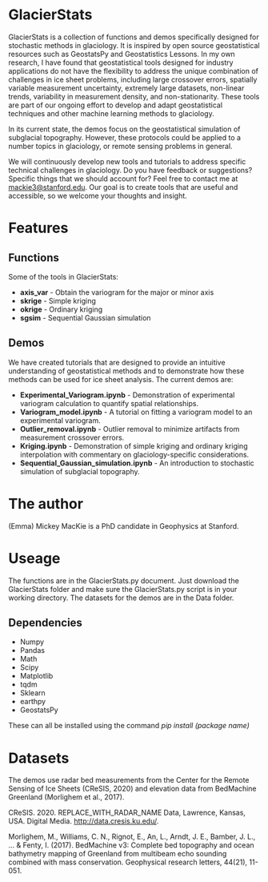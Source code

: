 # GlacierStats
GlacierStats is a collection of functions and demos specifically designed for stochastic methods in glaciology. It is inspired by open source geostatistical resources such as GeostatsPy and Geostatistics Lessons. In my own research, I have found that geostatistical tools designed for industry applications do not have the flexibility to address the unique combination of challenges in ice sheet problems, including large crossover errors, spatially variable measurement uncertainty, extremely large datasets, non-linear trends, variability in measurement density, and non-stationarity. These tools are part of our ongoing effort to develop and adapt geostatistical techniques and other machine learning methods to glaciology.

In its current state, the demos focus on the geostatistical simulation of subglacial topography. However, these protocols could be applied to a number topics in glaciology, or remote sensing problems in general.

We will continuously develop new tools and tutorials to address specific technical challenges in glaciology. Do you have feedback or suggestions? Specific things that we should account for? Feel free to contact me at mackie3@stanford.edu. Our goal is to create tools that are useful and accessible, so we welcome your thoughts and insight.

# Features

## Functions
Some of the tools in GlacierStats:

* **axis_var** - Obtain the variogram for the major or minor axis
* **skrige** - Simple kriging
* **okrige** - Ordinary kriging
* **sgsim** - Sequential Gaussian simulation

## Demos
We have created tutorials that are designed to provide an intuitive understanding of geostatistical methods and to demonstrate how these methods can be used for ice sheet analysis. The current demos are:

* **Experimental_Variogram.ipynb** - Demonstration of experimental variogram calculation to quantify spatial relationships.
* **Variogram_model.ipynb** - A tutorial on fitting a variogram model to an experimental variogram.
* **Outlier_removal.ipynb** - Outlier removal to minimize artifacts from measurement crossover errors.
* **Kriging.ipynb** - Demonstration of simple kriging and ordinary kriging interpolation with commentary on glaciology-specific considerations.
* **Sequential_Gaussian_simulation.ipynb** - An introduction to stochastic simulation of subglacial topography.


# The author
(Emma) Mickey MacKie is a PhD candidate in Geophysics at Stanford.

# Useage
The functions are in the GlacierStats.py document. Just download the GlacierStats folder and make sure the GlacierStats.py script is in your working directory. The datasets for the demos are in the Data folder.

## Dependencies
* Numpy
* Pandas
* Math
* Scipy
* Matplotlib
* tqdm
* Sklearn
* earthpy
* GeostatsPy

These can all be installed using the command *pip install (package name)*

# Datasets

The demos use radar bed measurements from the Center for the Remote Sensing of Ice Sheets (CReSIS, 2020) and elevation data from BedMachine Greenland (Morlighem et al., 2017).

CReSIS. 2020. REPLACE_WITH_RADAR_NAME Data, Lawrence, Kansas, USA. Digital Media. http://data.cresis.ku.edu/.

Morlighem, M., Williams, C. N., Rignot, E., An, L., Arndt, J. E., Bamber, J. L., ... & Fenty, I. (2017). BedMachine v3: Complete bed topography and ocean bathymetry mapping of Greenland from multibeam echo sounding combined with mass conservation. Geophysical research letters, 44(21), 11-051.

